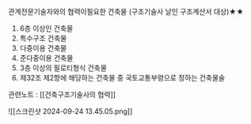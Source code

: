 관계전문기술자와의 협력이필요한 건축물
(구조기술사 날인 구조계산서 대상)★★
1) 6층 이상인 건축물
2) 특수구조 건축물
3) 다중이용 건축물
4) 준다중이용 건축물
5) 3층 이상의 필로티형식 건축물
6) 제32조 제2항에 해당하는 건축물 중 국토교통부령으로 정하는 건축물술

관련노트 : [[건축구조기술사의 협력]]


![[스크린샷 2024-09-24 13.45.05.png]]